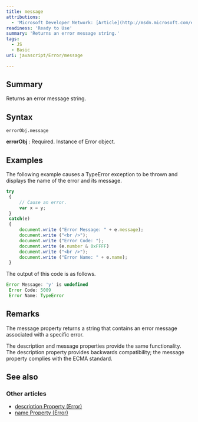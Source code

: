 ```yaml
---
title: message
attributions:
  - 'Microsoft Developer Network: [Article](http://msdn.microsoft.com/en-us/library/ie/5z00ybxa(v=vs.94).aspx)'
readiness: 'Ready to Use'
summary: 'Returns an error message string.'
tags:
  - JS
  - Basic
uri: javascript/Error/message

---
```

## Summary

Returns an error message string.

## Syntax

    errorObj.message

**errorObj**
:   Required. Instance of Error object.

## Examples

The following example causes a TypeError exception to be thrown and displays the name of the error and its message.

``` js
try
 {
     // Cause an error.
     var x = y;
 }
 catch(e)
 {
     document.write ("Error Message: " + e.message);
     document.write ("<br />");
     document.write ("Error Code: ");
     document.write (e.number & 0xFFFF)
     document.write ("<br />");
     document.write ("Error Name: " + e.name);
 }
```

The output of this code is as follows.

``` js
Error Message: 'y' is undefined
 Error Code: 5009
 Error Name: TypeError
```

## Remarks

The message property returns a string that contains an error message associated with a specific error.

The description and message properties provide the same functionality. The description property provides backwards compatibility; the message property complies with the ECMA standard.

## See also

### Other articles

-   [description Property (Error)](/javascript/Error/description)
-   [name Property (Error)](/javascript/Error/name)

